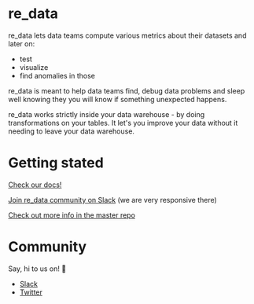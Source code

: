 # re_data

re_data lets data teams compute various metrics about their datasets and later on:
  - test
  - visualize
  - find anomalies in those

re_data is meant to help data teams find, debug data problems and sleep well knowing they you will know if something unexpected happens.

re_data works strictly inside your data warehouse - by doing transformations on your tables. It let's you improve your data without it needing to leave your data warehouse.

# Getting stated

[Check our docs!](https://re-data.github.io/re-data/docs/introduction/whatis)

[Join re_data community on Slack](https://join.slack.com/t/re-data/shared_invite/zt-vkauq1y8-tL4R4_H5nZoVvyXyy0hdug) (we are very responsive there)

[Check out more info in the master repo](https://github.com/re-data/re-data)

# Community

Say, hi to us on! 🙂

- [Slack](https://www.getre.io/slack)
- [Twitter](https://twitter.com/re_data_labs)

